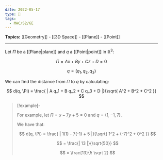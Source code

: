 ```yaml
---
date: 2022-05-17
type: 🧠
tags:
  - MAC/S2/GE
---
```


**Topics:** [[Geometry]] - [[3D Space]] - [[Plane]] - [[Point]]

---

Let $\Pi$ be a [[Plane|plane]] and $q$ a [[Point|point]] in $\mathbb{R}^3$:

$$
\Pi = Ax + By + Cz + D = 0
$$

$$
q = (q_1, q_2, q_3)
$$

We can find the distance from $\Pi$ to $q$ by calculating:

$$
d(q, \Pi) = \frac{ | A q_1 + B q_2 + C q_3 + D |}{\sqrt{ A^2 + B^2 + C^2 }}
$$

> [!example]-
>
> For example, let $\Pi = x - 7y + 5 = 0$ and $q = (1, -1, 7)$.
>
> We have that:
>
> $$
> d(q, \Pi) = \frac{ | 1(1) - 7(-1) + 5 |}{\sqrt{ 1^2 + (-7)^2 + 0^2 }}
> $$
>
> $$
> = \frac{| 13 |}{\sqrt{50}}
> $$
>
> $$
> = \frac{13}{5 \sqrt 2}
> $$
